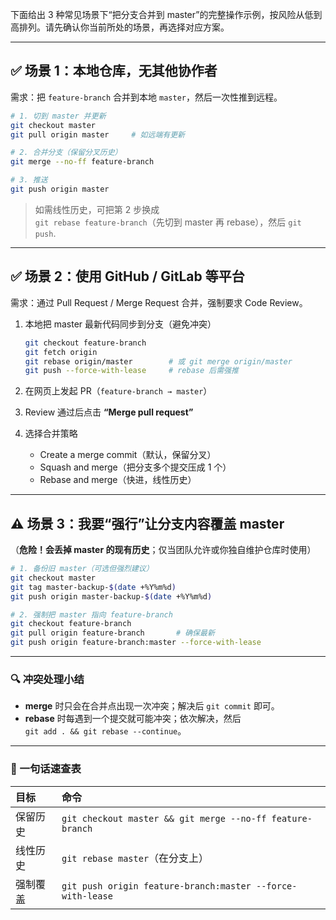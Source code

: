 下面给出 3 种常见场景下“把分支合并到 master”的完整操作示例，按风险从低到高排列。请先确认你当前所处的场景，再选择对应方案。

---

## ✅ 场景 1：本地仓库，无其他协作者

需求：把 `feature-branch` 合并到本地 `master`，然后一次性推到远程。

```bash
# 1. 切到 master 并更新
git checkout master
git pull origin master     # 如远端有更新

# 2. 合并分支（保留分叉历史）
git merge --no-ff feature-branch

# 3. 推送
git push origin master
```

> 如需线性历史，可把第 2 步换成  
> `git rebase feature-branch`（先切到 master 再 rebase），然后 `git push`.

---

## ✅ 场景 2：使用 GitHub / GitLab 等平台

需求：通过 Pull Request / Merge Request 合并，强制要求 Code Review。

1. 本地把 master 最新代码同步到分支（避免冲突）
    
    ```bash
    git checkout feature-branch
    git fetch origin
    git rebase origin/master        # 或 git merge origin/master
    git push --force-with-lease     # rebase 后需强推
    ```
    
2. 在网页上发起 PR（`feature-branch → master`）
3. Review 通过后点击 **“Merge pull request”**
4. 选择合并策略
    - Create a merge commit（默认，保留分叉）
    - Squash and merge（把分支多个提交压成 1 个）
    - Rebase and merge（快进，线性历史）

---

## ⚠️ 场景 3：我要“强行”让分支内容覆盖 master

（**危险！会丢掉 master 的现有历史**；仅当团队允许或你独自维护仓库时使用）

```bash
# 1. 备份旧 master（可选但强烈建议）
git checkout master
git tag master-backup-$(date +%Y%m%d)
git push origin master-backup-$(date +%Y%m%d)

# 2. 强制把 master 指向 feature-branch
git checkout feature-branch
git pull origin feature-branch       # 确保最新
git push origin feature-branch:master --force-with-lease
```

---

### 🔍 冲突处理小结

- **merge** 时只会在合并点出现一次冲突；解决后 `git commit` 即可。
- **rebase** 时每遇到一个提交就可能冲突；依次解决，然后  
    `git add . && git rebase --continue`。

---

### 📌 一句话速查表

|目标|命令|
|:--|:--|
|保留历史|`git checkout master && git merge --no-ff feature-branch`|
|线性历史|`git rebase master`（在分支上）|
|强制覆盖|`git push origin feature-branch:master --force-with-lease`|
